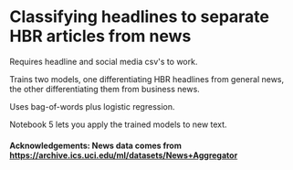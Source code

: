 # Classifying headlines to separate HBR articles from news

Requires headline and social media csv's to work.

Trains two models, one differentiating HBR headlines from general news, the other differentiating them from business news.

Uses bag-of-words plus logistic regression. 

Notebook 5 lets you apply the trained models to new text.

#### Acknowledgements: News data comes from https://archive.ics.uci.edu/ml/datasets/News+Aggregator
